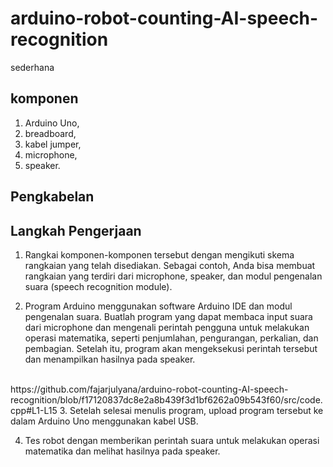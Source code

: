 # arduino-robot-counting-AI-speech-recognition
sederhana
## komponen 
1. Arduino Uno, 
2. breadboard, 
3. kabel jumper, 
4. microphone, 
5. speaker.

## Pengkabelan
## Langkah Pengerjaan
1. Rangkai komponen-komponen tersebut dengan mengikuti skema rangkaian yang telah disediakan. Sebagai contoh, Anda bisa membuat rangkaian yang terdiri dari microphone, speaker, dan modul pengenalan suara (speech recognition module).

2. Program Arduino menggunakan software Arduino IDE dan modul pengenalan suara. Buatlah program yang dapat membaca input suara dari microphone dan mengenali perintah pengguna untuk melakukan operasi matematika, seperti penjumlahan, pengurangan, perkalian, dan pembagian. Setelah itu, program akan mengeksekusi perintah tersebut dan menampilkan hasilnya pada speaker.
<br>
https://github.com/fajarjulyana/arduino-robot-counting-AI-speech-recognition/blob/f17120837dc8e2a8b439f3d1bf6262a09b543f60/src/code.cpp#L1-L15
3. Setelah selesai menulis program, upload program tersebut ke dalam Arduino Uno menggunakan kabel USB.

4. Tes robot dengan memberikan perintah suara untuk melakukan operasi matematika dan melihat hasilnya pada speaker.
